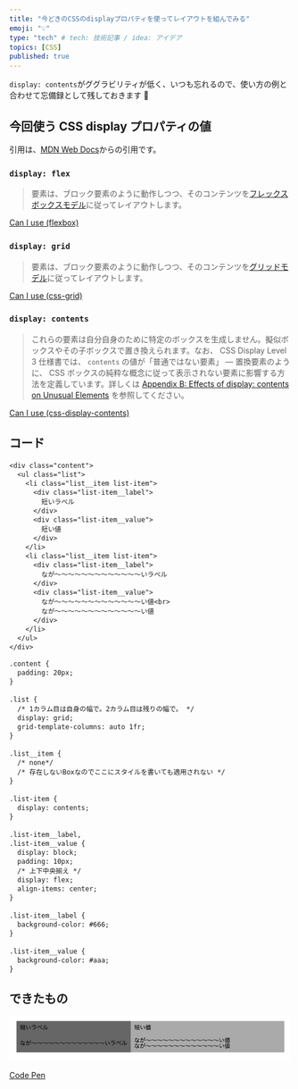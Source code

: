 ```yaml
---
title: "今どきのCSSのdisplayプロパティを使ってレイアウトを組んでみる"
emoji: "💡"
type: "tech" # tech: 技術記事 / idea: アイデア
topics: [CSS]
published: true
---
```


`display: contents`がググラビリティが低く、いつも忘れるので、使い方の例と合わせて忘備録として残しておきます 👀

## 今回使う CSS display プロパティの値

引用は、[MDN Web Docs](https://developer.mozilla.org/ja/docs/Web/CSS/display)からの引用です。

### `display: flex`

> 要素は、ブロック要素のように動作しつつ、そのコンテンツを[フレックスボックスモデル](https://developer.mozilla.org/ja/docs/Web/CSS/CSS_Flexible_Box_Layout)に従ってレイアウトします。

[Can I use (flexbox)](https://caniuse.com/flexbox)

### `display: grid`

> 要素は、ブロック要素のように動作しつつ、そのコンテンツを[グリッドモデル](https://developer.mozilla.org/ja/docs/Web/CSS/CSS_Grid_Layout/Basic_Concepts_of_Grid_Layout)に従ってレイアウトします。

[Can I use (css-grid)](https://caniuse.com/css-grid)

### `display: contents`

> これらの要素は自分自身のために特定のボックスを生成しません。擬似ボックスやその子ボックスで置き換えられます。なお、 CSS Display Level 3 仕様書では、 `contents` の値が「普通ではない要素」 — 置換要素のように、 CSS ボックスの純粋な概念に従って表示されない要素に影響する方法を定義しています。詳しくは [Appendix B: Effects of display: contents on Unusual Elements](https://drafts.csswg.org/css-display/#unbox) を参照してください。

[Can I use (css-display-contents)](https://caniuse.com/css-display-contents)

## コード

```html:html
<div class="content">
  <ul class="list">
    <li class="list__item list-item">
      <div class="list-item__label">
        短いラベル
      </div>
      <div class="list-item__value">
        短い値
      </div>
    </li>
    <li class="list__item list-item">
      <div class="list-item__label">
        なが〜〜〜〜〜〜〜〜〜〜〜〜〜いラベル
      </div>
      <div class="list-item__value">
        なが〜〜〜〜〜〜〜〜〜〜〜〜〜い値<br>
        なが〜〜〜〜〜〜〜〜〜〜〜〜〜い値
      </div>
    </li>
  </ul>
</div>
```

```css:css
.content {
  padding: 20px;
}

.list {
  /* 1カラム目は自身の幅で。2カラム目は残りの幅で。 */
  display: grid;
  grid-template-columns: auto 1fr;
}

.list__item {
  /* none*/
  /* 存在しないBoxなのでここにスタイルを書いても適用されない */
}

.list-item {
  display: contents;
}

.list-item__label,
.list-item__value {
  display: block;
  padding: 10px;
  /* 上下中央揃え */
  display: flex;
  align-items: center;
}

.list-item__label {
  background-color: #666;
}

.list-item__value {
  background-color: #aaa;
}

```

## できたもの

![](/images/01630419a879d5e44943/result.png)

[Code Pen](https://codepen.io/ohnaka0410/pen/qBRGeVK)
